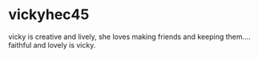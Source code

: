 # vickyhec45
vicky is creative and lively,
she loves making friends and keeping them....
faithful and lovely is vicky.
